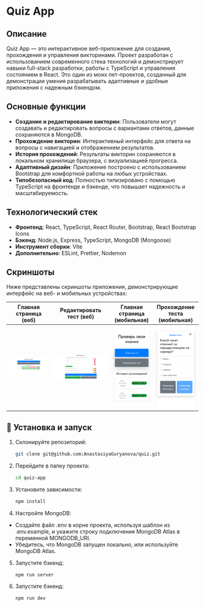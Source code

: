 # Quiz App

## Описание

Quiz App — это интерактивное веб-приложение для создания, прохождения и управления викторинами. Проект разработан с использованием современного стека технологий и демонстрирует навыки full-stack разработки, работы с TypeScript и управления состоянием в React. Это один из моих пет-проектов, созданный для демонстрации умения разрабатывать адаптивные и удобные приложения с надежным бэкендом.

## Основные функции

-   **Создание и редактирование викторин**: Пользователи могут создавать и редактировать вопросы с вариантами ответов, данные сохраняются в MongoDB.
-   **Прохождение викторин**: Интерактивный интерфейс для ответа на вопросы с навигацией и отображением результатов.
-   **История прохождений**: Результаты викторин сохраняются в локальном хранилище браузера, с визуализацией прогресса.
-   **Адаптивный дизайн**: Приложение построено с использованием Bootstrap для комфортной работы на любых устройствах.
-   **Типобезопасный код**: Полностью типизировано с помощью TypeScript на фронтенде и бэкенде, что повышает надежность и масштабируемость.

## Технологический стек

-   **Фронтенд**: React, TypeScript, React Router, Bootstrap, React Bootstrap Icons
-   **Бэкенд**: Node.js, Express, TypeScript, MongoDB (Mongoose)
-   **Инструмент сборки**: Vite
-   **Дополнительно**: ESLint, Prettier, Nodemon

## Скриншоты

Ниже представлены скриншоты приложения, демонстрирующие интерфейс на веб- и мобильных устройствах:

| **Главная страница (веб)**                                           | **Редактировать тест (веб)**                                           | **Главная страница (мобильная)**                                              | **Прохождение теста (мобильная)**                                                |
| -------------------------------------------------------------------- | ---------------------------------------------------------------------- | ----------------------------------------------------------------------------- | -------------------------------------------------------------------------------- |
| ![Главная страница (веб)](./screenshots/quiz-home-web.png#width=300) | ![Редактировать тест (веб)](./screenshots/quiz-edit-web.png#width=300) | ![Главная страница (мобильная)](./screenshots/quiz-home-mobile.png#width=150) | ![Прохождение теста (мобильная)](./screenshots/quiz-taking-mobile.png#width=150) |

## 🚀 Установка и запуск

1. Склонируйте репозиторий:

    ```bash
    git clone git@github.com:AnastasiyaGuryanova/quiz.git

    ```

2. Перейдите в папку проекта:

    ```bash
    cd quiz-app
    ```

3. Установите зависимости:

    ```bash
    npm install
    ```

4. Настройте MongoDB:

-   Создайте файл .env в корне проекта, используя шаблон из .env.example, и укажите строку подключения MongoDB Atlas в переменной MONGODB_URI.
-   Убедитесь, что MongoDB запущен локально, или используйте MongoDB Atlas.

5. Запустите бэкенд:

    ```bash
    npm run server
    ```

6. Запустите бэкенд:

    ```bash
    npm run dev
    ```
